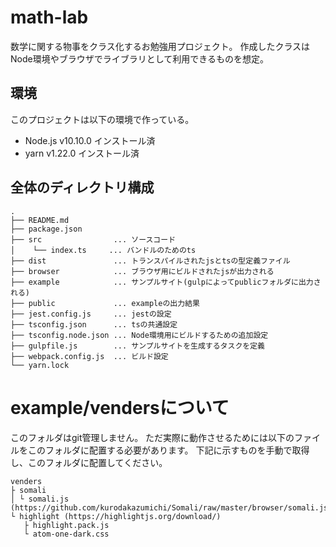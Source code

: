 # math-lab
数学に関する物事をクラス化するお勉強用プロジェクト。
作成したクラスはNode環境やブラウザでライブラリとして利用できるものを想定。

## 環境
このプロジェクトは以下の環境で作っている。

- Node.js v10.10.0 インストール済
- yarn v1.22.0 インストール済  

## 全体のディレクトリ構成

```
.
├── README.md
├── package.json
├── src                ... ソースコード
│    └── index.ts     ... バンドルのためのts    
├── dist               ... トランスパイルされたjsとtsの型定義ファイル
├── browser            ... ブラウザ用にビルドされたjsが出力される
├── example            ... サンプルサイト(gulpによってpublicフォルダに出力される)
├── public             ... exampleの出力結果
├── jest.config.js     ... jestの設定
├── tsconfig.json      ... tsの共通設定
├── tsconfig.node.json ... Node環境用にビルドするための追加設定
├── gulpfile.js        ... サンプルサイトを生成するタスクを定義
├── webpack.config.js  ... ビルド設定
└── yarn.lock
```

# example/vendersについて
このフォルダはgit管理しません。
ただ実際に動作させるためには以下のファイルをこのフォルダに配置する必要があります。
下記に示すものを手動で取得し、このフォルダに配置してください。

```
venders
├ somali
│ └ somali.js (https://github.com/kurodakazumichi/Somali/raw/master/browser/somali.js)
└ highlight (https://highlightjs.org/download/)
   ├ highlight.pack.js
   └ atom-one-dark.css
```
